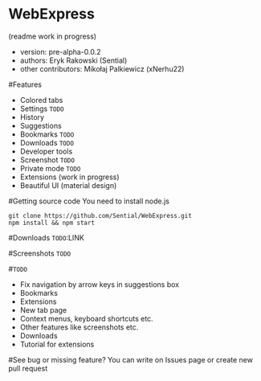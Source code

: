 # WebExpress
(readme work in progress)
* version: pre-alpha-0.0.2
* authors: Eryk Rakowski (Sential)
* other contributors: Mikołaj Palkiewicz (xNerhu22)

#Features
* Colored tabs
* Settings `TODO`
* History
* Suggestions
* Bookmarks `TODO`
* Downloads `TODO`
* Developer tools
* Screenshot `TODO`
* Private mode `TODO`
* Extensions (work in progress)
* Beautiful UI (material design)

#Getting source code
You need to install node.js
```
git clone https://github.com/Sential/WebExpress.git
npm install && npm start
```

#Downloads
`TODO`:LINK

#Screenshots
`TODO`

#`TODO`
* Fix navigation by arrow keys in suggestions box
* Bookmarks
* Extensions
* New tab page
* Context menus, keyboard shortcuts etc.
* Other features like screenshots etc.
* Downloads
* Tutorial for extensions

#See bug or missing feature?
You can write on Issues page or create new pull request



